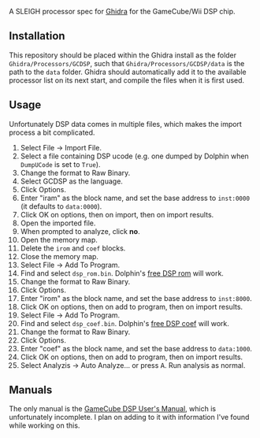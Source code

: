 A SLEIGH processor spec for [Ghidra](https://github.com/NationalSecurityAgency/ghidra) for the GameCube/Wii DSP chip.

## Installation

This repository should be placed within the Ghidra install as the folder `Ghidra/Processors/GCDSP`, such that `Ghidra/Processors/GCDSP/data` is the path to the `data` folder.  Ghidra should automatically add it to the available processor list on its next start, and compile the files when it is first used.

## Usage

Unfortunately DSP data comes in multiple files, which makes the import process a bit complicated.

1. Select File &rarr; Import File.
2. Select a file containing DSP ucode (e.g. one dumped by Dolphin when `DumpUCode` is set to `True`).
3. Change the format to Raw Binary.
4. Select GCDSP as the language.
5. Click Options.
6. Enter "iram" as the block name, and set the base address to `inst:0000` (it defaults to `data:0000`).
7. Click OK on options, then on import, then on import results.
8. Open the imported file.
9. When prompted to analyze, click **no**.
10. Open the memory map.
11. Delete the `irom` and `coef` blocks.
12. Close the memory map.
13. Select File &rarr; Add To Program.
14. Find and select `dsp_rom.bin`.  Dolphin's [free DSP rom](https://github.com/dolphin-emu/dolphin/blob/master/Data/Sys/GC/dsp_rom.bin?raw=true) will work.
15. Change the format to Raw Binary.
16. Click Options.
17. Enter "irom" as the block name, and set the base address to `inst:8000`.
18. Click OK on options, then on add to program, then on import results.
19. Select File &rarr; Add To Program.
20. Find and select `dsp_coef.bin`.  Dolphin's [free DSP coef](https://github.com/dolphin-emu/dolphin/blob/master/Data/Sys/GC/dsp_coef.bin?raw=true) will work.
21. Change the format to Raw Binary.
22. Click Options.
23. Enter "coef" as the block name, and set the base address to `data:1000`.
24. Click OK on options, then on add to program, then on import results.
25. Select Analyzis &rarr; Auto Analyze... or press <kbd>A</kbd>.  Run analysis as normal.

## Manuals

The only manual is the [GameCube DSP User's Manual](https://github.com/dolphin-emu/dolphin/tree/master/docs/DSP/GameCube_DSP_Users_Manual), which is unfortunately incomplete.  I plan on adding to it with information I've found while working on this.
